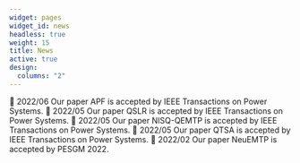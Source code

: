 ```yaml
---
widget: pages
widget_id: news
headless: true
weight: 15
title: News
active: true
design:
  columns: "2"
---
```

:loudspeaker: 2022/06 Our paper APF is accepted by IEEE Transactions on Power Systems.
:loudspeaker: 2022/05 Our paper QSLR is accepted by IEEE Transactions on Power Systems.
:loudspeaker: 2022/05 Our paper NISQ-QEMTP is accepted by IEEE Transactions on Power Systems.
:loudspeaker: 2022/05 Our paper QTSA is accepted by IEEE Transactions on Power Systems.
:loudspeaker: 2022/02 Our paper NeuEMTP is accepted by PESGM 2022.
<!-- :loudspeaker: 2021/02 Our paper  
[[More...]](/news/) -->
